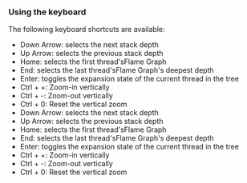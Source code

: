 ### Using the keyboard

The following keyboard shortcuts are available:
- Down Arrow: selects the next stack depth
- Up Arrow: selects the previous stack depth
- Home: selects the first thread'sFlame Graph
- End: selects the last thread'sFlame Graph's deepest depth
- Enter: toggles the expansion state of the current thread in the tree
- Ctrl + +: Zoom-in vertically
- Ctrl + -: Zoom-out vertically
- Ctrl + 0: Reset the vertical zoom
- Down Arrow: selects the next stack depth
- Up Arrow: selects the previous stack depth
- Home: selects the first thread'sFlame Graph
- End: selects the last thread'sFlame Graph's deepest depth
- Enter: toggles the expansion state of the current thread in the tree
- Ctrl + +: Zoom-in vertically
- Ctrl + -: Zoom-out vertically
- Ctrl + 0: Reset the vertical zoom